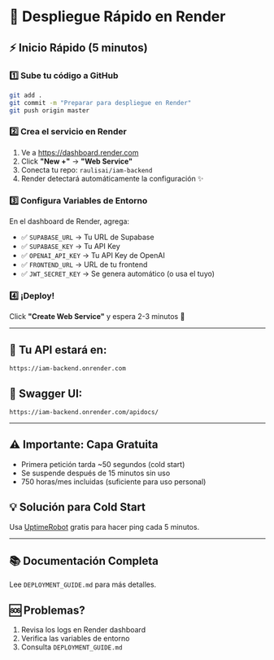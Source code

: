 # 🚀 Despliegue Rápido en Render

## ⚡ Inicio Rápido (5 minutos)

### 1️⃣ Sube tu código a GitHub
```bash
git add .
git commit -m "Preparar para despliegue en Render"
git push origin master
```

### 2️⃣ Crea el servicio en Render
1. Ve a https://dashboard.render.com
2. Click **"New +"** → **"Web Service"**
3. Conecta tu repo: `raulisai/iam-backend`
4. Render detectará automáticamente la configuración ✨

### 3️⃣ Configura Variables de Entorno
En el dashboard de Render, agrega:
- ✅ `SUPABASE_URL` → Tu URL de Supabase
- ✅ `SUPABASE_KEY` → Tu API Key
- ✅ `OPENAI_API_KEY` → Tu API Key de OpenAI
- ✅ `FRONTEND_URL` → URL de tu frontend
- ✅ `JWT_SECRET_KEY` → Se genera automático (o usa el tuyo)

### 4️⃣ ¡Deploy!
Click **"Create Web Service"** y espera 2-3 minutos 🎉

---

## 🔗 Tu API estará en:
```
https://iam-backend.onrender.com
```

## 📖 Swagger UI:
```
https://iam-backend.onrender.com/apidocs/
```

---

## ⚠️ Importante: Capa Gratuita
- Primera petición tarda ~50 segundos (cold start)
- Se suspende después de 15 minutos sin uso
- 750 horas/mes incluidas (suficiente para uso personal)

## 💡 Solución para Cold Start
Usa [UptimeRobot](https://uptimerobot.com) gratis para hacer ping cada 5 minutos.

---

## 📚 Documentación Completa
Lee `DEPLOYMENT_GUIDE.md` para más detalles.

## 🆘 Problemas?
1. Revisa los logs en Render dashboard
2. Verifica las variables de entorno
3. Consulta `DEPLOYMENT_GUIDE.md`
